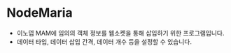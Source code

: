 # NodeMaria
 
- 이노뎁 MAM에 임의의 객체 정보를 웹소켓을 통해 삽입하기 위한 프로그램입니다.
- 데이터 타입, 데이터 삽입 간격, 데이터 개수 등을 설정할 수 있습니다.
